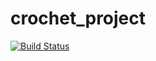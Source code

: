 # crochet_project
[![Build Status](https://travis-ci.org/pratikj009/crochet_project.svg?branch=master)](https://travis-ci.org/pratikj009/crochet_project)
